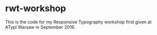 # rwt-workshop

This is the code for my Responsive Typography workshop first given at ATypI Warsaw in September 2016.